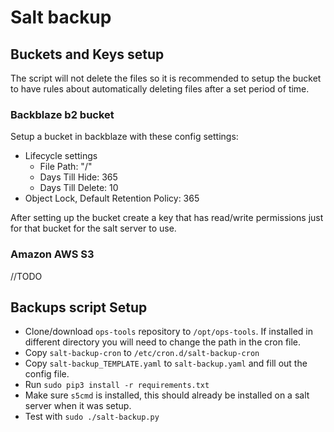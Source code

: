# Salt backup

## Buckets and Keys setup
The script will not delete the files so it is recommended to setup the bucket to have rules about automatically deleting files after a set period of time.

### Backblaze b2 bucket
Setup a bucket in backblaze with these config settings:
- Lifecycle settings
    - File Path: "/"
    - Days Till Hide: 365
    - Days Till Delete: 10  
- Object Lock, Default Retention Policy: 365

After setting up the bucket create a key that has read/write permissions just for that bucket for the salt server to use.

### Amazon AWS S3
//TODO


## Backups script Setup
- Clone/download `ops-tools` repository to `/opt/ops-tools`. If installed in different directory you will need to change the path in the cron file.
- Copy `salt-backup-cron` to `/etc/cron.d/salt-backup-cron`
- Copy `salt-backup_TEMPLATE.yaml` to `salt-backup.yaml` and fill out the config file.
- Run `sudo pip3 install -r requirements.txt`
- Make sure `s5cmd` is installed, this should already be installed on a salt server when it was setup.
- Test with `sudo ./salt-backup.py`